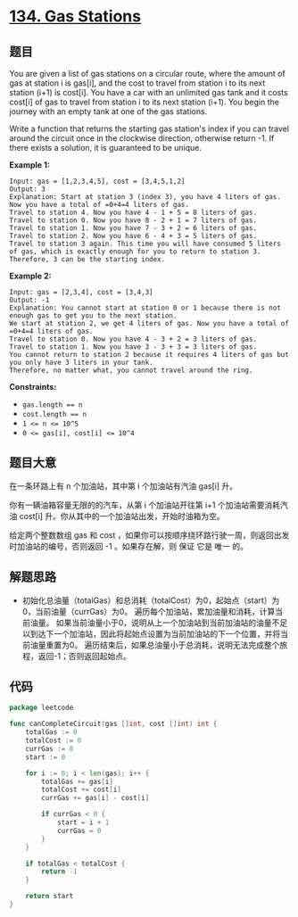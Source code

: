 # [134. Gas Stations](https://leetcode.com/problems/gas-station/)


## 题目

You are given a list of gas stations on a circular route, where the amount of gas at station i is gas[i], and the cost to travel from station i to its next station (i+1) is cost[i]. You have a car with an unlimited gas tank and it costs cost[i] of gas to travel from station i to its next station (i+1). You begin the journey with an empty tank at one of the gas stations.

Write a function that returns the starting gas station's index if you can travel around the circuit once in the clockwise direction, otherwise return -1. If there exists a solution, it is guaranteed to be unique.

**Example 1:**

```
Input: gas = [1,2,3,4,5], cost = [3,4,5,1,2]
Output: 3
Explanation: Start at station 3 (index 3), you have 4 liters of gas. Now you have a total of =0+4=4 liters of gas.
Travel to station 4. Now you have 4 - 1 + 5 = 8 liters of gas.
Travel to station 0. Now you have 8 - 2 + 1 = 7 liters of gas.
Travel to station 1. Now you have 7 - 3 + 2 = 6 liters of gas.
Travel to station 2. Now you have 6 - 4 + 3 = 5 liters of gas.
Travel to station 3 again. This time you will have consumed 5 liters of gas, which is exactly enough for you to return to station 3.
Therefore, 3 can be the starting index.
```

**Example 2:**

```
Input: gas = [2,3,4], cost = [3,4,3]
Output: -1
Explanation: You cannot start at station 0 or 1 because there is not enough gas to get you to the next station.
We start at station 2, we get 4 liters of gas. Now you have a total of =0+4=4 liters of gas.
Travel to station 0. Now you have 4 - 3 + 2 = 3 liters of gas.
Travel to station 1. Now you have 3 - 3 + 3 = 3 liters of gas.
You cannot return to station 2 because it requires 4 liters of gas but you only have 3 liters in your tank.
Therefore, no matter what, you cannot travel around the ring.
```

**Constraints:**

- `gas.length == n`
- `cost.length == n`
- `1 <= n <= 10^5`
- `0 <= gas[i], cost[i] <= 10^4`

## 题目大意

在一条环路上有 n 个加油站，其中第 i 个加油站有汽油 gas[i] 升。

你有一辆油箱容量无限的的汽车，从第 i 个加油站开往第 i+1 个加油站需要消耗汽油 cost[i] 升。你从其中的一个加油站出发，开始时油箱为空。

给定两个整数数组 gas 和 cost ，如果你可以按顺序绕环路行驶一周，则返回出发时加油站的编号，否则返回 -1 。如果存在解，则 保证 它是 唯一 的。

## 解题思路

- 初始化总油量（totalGas）和总消耗（totalCost）为0，起始点（start）为0，当前油量（currGas）为0。
  遍历每个加油站，累加油量和消耗，计算当前油量。
  如果当前油量小于0，说明从上一个加油站到当前加油站的油量不足以到达下一个加油站，因此将起始点设置为当前加油站的下一个位置，并将当前油量重置为0。
  遍历结束后，如果总油量小于总消耗，说明无法完成整个旅程，返回-1；否则返回起始点。

## 代码

```go
package leetcode

func canCompleteCircuit(gas []int, cost []int) int {
	totalGas := 0
	totalCost := 0
	currGas := 0
	start := 0

	for i := 0; i < len(gas); i++ {
		totalGas += gas[i]
		totalCost += cost[i]
		currGas += gas[i] - cost[i]

		if currGas < 0 {
			start = i + 1
			currGas = 0
		}
	}

	if totalGas < totalCost {
		return -1
	}

	return start
}

```